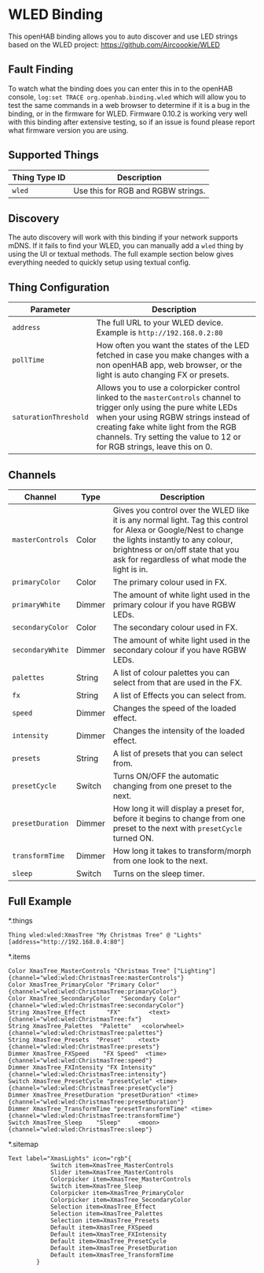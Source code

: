 # WLED Binding

This openHAB binding allows you to auto discover and use LED strings based on the WLED project:
<https://github.com/Aircoookie/WLED>

## Fault Finding

To watch what the binding does you can enter this in to the openHAB console, `log:set TRACE org.openhab.binding.wled` which will allow you to test the same commands in a web browser to determine if it is a bug in the binding, or in the firmware for WLED.
Firmware 0.10.2 is working very well with this binding after extensive testing, so if an issue is found please report what firmware version you are using.

## Supported Things

| Thing Type ID | Description |
|-|-|
| `wled` | Use this for RGB and RGBW strings. |

## Discovery

The auto discovery will work with this binding if your network supports mDNS.
If it fails to find your WLED, you can manually add a `wled` thing by using the UI or textual methods.
The full example section below gives everything needed to quickly setup using textual config.

## Thing Configuration

| Parameter | Description |
|-|-|
| `address`| The full URL to your WLED device. Example is `http://192.168.0.2:80` |
| `pollTime`| How often you want the states of the LED fetched in case you make changes with a non openHAB app, web browser, or the light is auto changing FX or presets. |
| `saturationThreshold` | Allows you to use a colorpicker control linked to the `masterControls` channel to trigger only using the pure white LEDs when your using RGBW strings instead of creating fake white light from the RGB channels. Try setting the value to 12 or for RGB strings, leave this on 0. |

## Channels

| Channel | Type | Description |
|-|-|-|
| `masterControls` | Color | Gives you control over the WLED like it is any normal light. Tag this control for Alexa or Google/Nest to change the lights instantly to any colour, brightness or on/off state that you ask for regardless of what mode the light is in. |
| `primaryColor` | Color | The primary colour used in FX. |
| `primaryWhite` | Dimmer | The amount of white light used in the primary colour if you have RGBW LEDs. |
| `secondaryColor` | Color | The secondary colour used in FX. |
| `secondaryWhite` | Dimmer | The amount of white light used in the secondary colour if you have RGBW LEDs. |
| `palettes` | String | A list of colour palettes you can select from that are used in the FX. |
| `fx` | String |  A list of Effects you can select from. |
| `speed` | Dimmer | Changes the speed of the loaded effect. |
| `intensity` | Dimmer | Changes the intensity of the loaded effect. |
| `presets` | String |  A list of presets that you can select from.  |
| `presetCycle` | Switch | Turns ON/OFF the automatic changing from one preset to the next. |
| `presetDuration` | Dimmer | How long it will display a preset for, before it begins to change from one preset to the next with `presetCycle` turned ON. |
| `transformTime` | Dimmer | How long it takes to transform/morph from one look to the next. |
| `sleep` | Switch | Turns on the sleep timer. |

## Full Example

*.things

```
Thing wled:wled:XmasTree "My Christmas Tree" @ "Lights" [address="http://192.168.0.4:80"]
```

*.items

```
Color XmasTree_MasterControls "Christmas Tree" ["Lighting"] {channel="wled:wled:ChristmasTree:masterControls"}
Color XmasTree_PrimaryColor "Primary Color"    {channel="wled:wled:ChristmasTree:primaryColor"}
Color XmasTree_SecondaryColor   "Secondary Color"  {channel="wled:wled:ChristmasTree:secondaryColor"}
String XmasTree_Effect      "FX"        <text>{channel="wled:wled:ChristmasTree:fx"}
String XmasTree_Palettes  "Palette"   <colorwheel>    {channel="wled:wled:ChristmasTree:palettes"}
String XmasTree_Presets  "Preset"    <text> {channel="wled:wled:ChristmasTree:presets"}
Dimmer XmasTree_FXSpeed    "FX Speed"  <time>  {channel="wled:wled:ChristmasTree:speed"}
Dimmer XmasTree_FXIntensity "FX Intensity" {channel="wled:wled:ChristmasTree:intensity"}
Switch XmasTree_PresetCycle "presetCycle" <time> {channel="wled:wled:ChristmasTree:presetCycle"}
Dimmer XmasTree_PresetDuration "presetDuration" <time> {channel="wled:wled:ChristmasTree:presetDuration"}
Dimmer XmasTree_TransformTime "presetTransformTime" <time> {channel="wled:wled:ChristmasTree:transformTime"}
Switch XmasTree_Sleep    "Sleep"     <moon> {channel="wled:wled:ChristmasTree:sleep"}

```

*.sitemap

```
Text label="XmasLights" icon="rgb"{
            Switch item=XmasTree_MasterControls
            Slider item=XmasTree_MasterControls
            Colorpicker item=XmasTree_MasterControls
            Switch item=XmasTree_Sleep
            Colorpicker item=XmasTree_PrimaryColor
            Colorpicker item=XmasTree_SecondaryColor
            Selection item=XmasTree_Effect
            Selection item=XmasTree_Palettes
            Selection item=XmasTree_Presets
            Default item=XmasTree_FXSpeed
            Default item=XmasTree_FXIntensity
            Default item=XmasTree_PresetCycle
            Default item=XmasTree_PresetDuration
            Default item=XmasTree_TransformTime
        }
        
```
